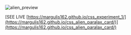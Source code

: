 ![alien_preview](https://github.com/Margulis162/css_experiment_1/assets/134349936/3f4a46d4-9a57-43b7-806b-296408d7dfae)

[SEE LIVE [https://margulis162.github.io/css_experiment_1/](https://margulis162.github.io/css_alien_paralax_card/)](https://margulis162.github.io/css_alien_paralax_card/)
